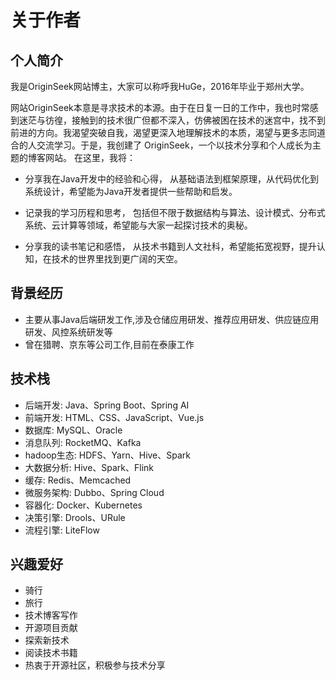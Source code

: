 # 关于作者

## 个人简介

我是OriginSeek网站博主，大家可以称呼我HuGe，2016年毕业于郑州大学。

网站OriginSeek本意是寻求技术的本源。由于在日复一日的工作中，我也时常感到迷茫与彷徨，接触到的技术很广但都不深入，仿佛被困在技术的迷宫中，找不到前进的方向。我渴望突破自我，渴望更深入地理解技术的本质，渴望与更多志同道合的人交流学习。于是，我创建了 OriginSeek，一个以技术分享和个人成长为主题的博客网站。
在这里，我将：

- 分享我在Java开发中的经验和心得， 从基础语法到框架原理，从代码优化到系统设计，希望能为Java开发者提供一些帮助和启发。

- 记录我的学习历程和思考， 包括但不限于数据结构与算法、设计模式、分布式系统、云计算等领域，希望能与大家一起探讨技术的奥秘。

- 分享我的读书笔记和感悟， 从技术书籍到人文社科，希望能拓宽视野，提升认知，在技术的世界里找到更广阔的天空。

## 背景经历

- 主要从事Java后端研发工作,涉及仓储应用研发、推荐应用研发、供应链应用研发、风控系统研发等
- 曾在猎聘、京东等公司工作,目前在泰康工作

## 技术栈
- 后端开发: Java、Spring Boot、Spring AI
- 前端开发: HTML、CSS、JavaScript、Vue.js
- 数据库: MySQL、Oracle
- 消息队列: RocketMQ、Kafka
- hadoop生态: HDFS、Yarn、Hive、Spark
- 大数据分析: Hive、Spark、Flink
- 缓存: Redis、Memcached
- 微服务架构: Dubbo、Spring Cloud
- 容器化: Docker、Kubernetes
- 决策引擎: Drools、URule
- 流程引擎: LiteFlow

## 兴趣爱好

- 骑行
- 旅行
- 技术博客写作
- 开源项目贡献
- 探索新技术
- 阅读技术书籍
- 热衷于开源社区，积极参与技术分享